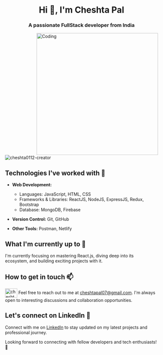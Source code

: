 <h1 align="center">Hi 👋, I'm Cheshta Pal</h1>
<h3 align="center">A passionate FullStack developer from India</h3>

<img align="right" alt="Coding" width="400" src="https://thumbs.dreamstime.com/b/freelance-girl-working-online-computer-workplace-home-vector-flat-illustration-189060174.jpg">

<p align="left"> <img src="https://komarev.com/ghpvc/?username=cheshta0112-creator&label=Profile%20views&color=0e75b6&style=flat" alt="cheshta0112-creator" /> </p>

## Technologies I've worked with 📁

- **Web Development:**
  - Languages: JavaScript, HTML, CSS
  - Frameworks & Libraries: ReactJS, NodeJS, ExpressJS, Redux, Bootstrap
  - Database: MongoDB, Firebase

- **Version Control:** Git, GitHub

- **Other Tools:** Postman, Netlify

## What I'm currently up to 🌱

I'm currently focusing on mastering React.js, diving deep into its ecosystem, and building exciting projects with it.

## How to get in touch 📫
<a href="https://linkedin.com/in/cheshta-pal" target="blank"><img align="center" src="https://raw.githubusercontent.com/rahuldkjain/github-profile-readme-generator/master/src/images/icons/Social/linked-in-alt.svg" alt="cheshtapal" height="30" width="40" /></a>
Feel free to reach out to me at [cheshtapal07@gmail.com](mailto:cheshtapal07@gmail.com). I'm always open to interesting discussions and collaboration opportunities.

## Let's connect on LinkedIn 🤝

Connect with me on [LinkedIn](https://www.linkedin.com/in/cheshta-pal) to stay updated on my latest projects and professional journey.

Looking forward to connecting with fellow developers and tech enthusiasts! 🚀

